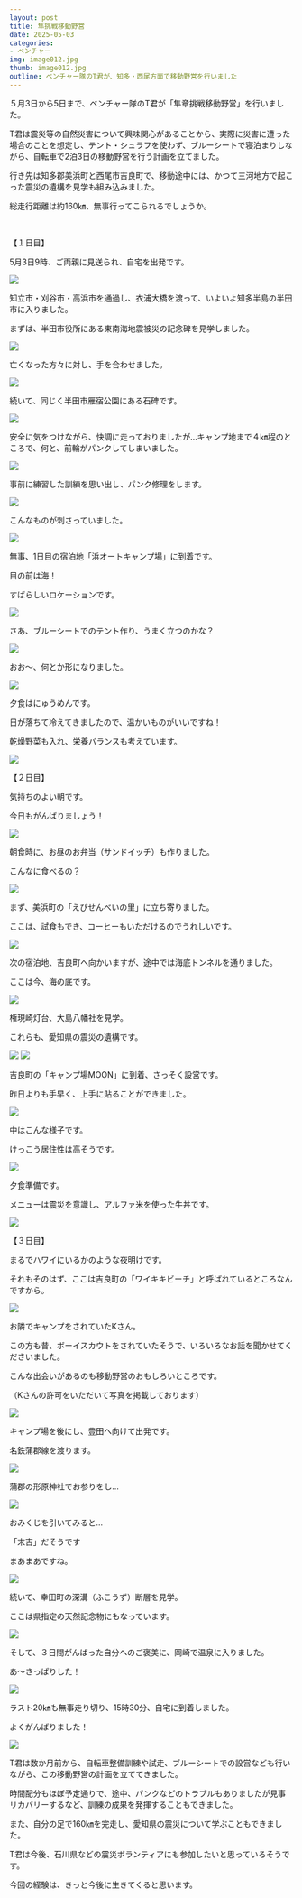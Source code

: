 ```yaml
---
layout: post
title: 隼挑戦移動野営
date: 2025-05-03
categories:
- ベンチャー
img: image012.jpg
thumb: image012.jpg
outline: ベンチャー隊のT君が、知多・西尾方面で移動野営を行いました
---
```


５月3日から5日まで、ベンチャー隊のT君が「隼章挑戦移動野営」を行いました。

T君は震災等の自然災害について興味関心があることから、実際に災害に遭った場合のことを想定し、テント・シュラフを使わず、ブルーシートで寝泊まりしながら、自転車で2泊3日の移動野営を行う計画を立てました。

行き先は知多郡美浜町と西尾市吉良町で、移動途中には、かつて三河地方で起こった震災の遺構を見学も組み込みました。

総走行距離は約160㎞、無事行ってこられるでしょうか。

<br>

【１日目】

5月3日9時、ご両親に見送られ、自宅を出発です。

<img src="/assets/img/blog/2025-05-03-隼挑戦移動野営/image001.jpg">

知立市・刈谷市・高浜市を通過し、衣浦大橋を渡って、いよいよ知多半島の半田市に入りました。

まずは、半田市役所にある東南海地震被災の記念碑を見学しました。

<img src="/assets/img/blog/2025-05-03-隼挑戦移動野営/image002.jpg">

亡くなった方々に対し、手を合わせました。

<img src="/assets/img/blog/2025-05-03-隼挑戦移動野営/image003.jpg">

続いて、同じく半田市雁宿公園にある石碑です。

<img src="/assets/img/blog/2025-05-03-隼挑戦移動野営/image004.jpg">

安全に気をつけながら、快調に走っておりましたが…キャンプ地まで４㎞程のところで、何と、前輪がパンクしてしまいました。

<img src="/assets/img/blog/2025-05-03-隼挑戦移動野営/image005.jpg">

事前に練習した訓練を思い出し、パンク修理をします。

<img src="/assets/img/blog/2025-05-03-隼挑戦移動野営/image006.jpg">

こんなものが刺さっていました。

<img src="/assets/img/blog/2025-05-03-隼挑戦移動野営/image007.jpg">

無事、1日目の宿泊地「浜オートキャンプ場」に到着です。

目の前は海！

すばらしいロケーションです。

<img src="/assets/img/blog/2025-05-03-隼挑戦移動野営/image008.jpg">

さあ、ブルーシートでのテント作り、うまく立つのかな？

<img src="/assets/img/blog/2025-05-03-隼挑戦移動野営/image009.jpg">

おお～、何とか形になりました。

<img src="/assets/img/blog/2025-05-03-隼挑戦移動野営/image010.jpg">

夕食はにゅうめんです。

日が落ちて冷えてきましたので、温かいものがいいですね！

乾燥野菜も入れ、栄養バランスも考えています。

<img src="/assets/img/blog/2025-05-03-隼挑戦移動野営/image011.jpg">

<br>

【２日目】

気持ちのよい朝です。

今日もがんばりましょう！

<img src="/assets/img/blog/2025-05-03-隼挑戦移動野営/image012.jpg">

朝食時に、お昼のお弁当（サンドイッチ）も作りました。

こんなに食べるの？

<img src="/assets/img/blog/2025-05-03-隼挑戦移動野営/image013.jpg">

まず、美浜町の「えびせんべいの里」に立ち寄りました。

ここは、試食もでき、コーヒーもいただけるのでうれしいです。

<img src="/assets/img/blog/2025-05-03-隼挑戦移動野営/image014.jpg">

次の宿泊地、吉良町へ向かいますが、途中では海底トンネルを通りました。

ここは今、海の底です。

<img src="/assets/img/blog/2025-05-03-隼挑戦移動野営/image015.jpg">

権現崎灯台、大島八幡社を見学。

これらも、愛知県の震災の遺構です。

<img src="/assets/img/blog/2025-05-03-隼挑戦移動野営/image016.jpg">

<img src="/assets/img/blog/2025-05-03-隼挑戦移動野営/image017.jpg">

吉良町の「キャンプ場MOON」に到着、さっそく設営です。

昨日よりも手早く、上手に貼ることができました。

<img src="/assets/img/blog/2025-05-03-隼挑戦移動野営/image018.jpg">

中はこんな様子です。

けっこう居住性は高そうです。

<img src="/assets/img/blog/2025-05-03-隼挑戦移動野営/image019.jpg">

夕食準備です。

メニューは震災を意識し、アルファ米を使った牛丼です。

<img src="/assets/img/blog/2025-05-03-隼挑戦移動野営/image020.jpg">

<br>

【３日目】

まるでハワイにいるかのような夜明けです。

それもそのはず、ここは吉良町の「ワイキキビーチ」と呼ばれているところなんですから。

<img src="/assets/img/blog/2025-05-03-隼挑戦移動野営/image021.jpg">

お隣でキャンプをされていたKさん。

この方も昔、ボーイスカウトをされていたそうで、いろいろなお話を聞かせてくださいました。

こんな出会いがあるのも移動野営のおもしろいところです。

（Kさんの許可をいただいて写真を掲載しております）

<img src="/assets/img/blog/2025-05-03-隼挑戦移動野営/image022.jpg">

キャンプ場を後にし、豊田へ向けて出発です。

名鉄蒲郡線を渡ります。

<img src="/assets/img/blog/2025-05-03-隼挑戦移動野営/image023.jpg">

蒲郡の形原神社でお参りをし…

<img src="/assets/img/blog/2025-05-03-隼挑戦移動野営/image024.jpg">

おみくじを引いてみると…

「末吉」だそうです

まあまあですね。

<img src="/assets/img/blog/2025-05-03-隼挑戦移動野営/image025.jpg">

続いて、幸田町の深溝（ふこうず）断層を見学。

ここは県指定の天然記念物にもなっています。

<img src="/assets/img/blog/2025-05-03-隼挑戦移動野営/image026.jpg">

そして、３日間がんばった自分へのご褒美に、岡崎で温泉に入りました。

あ～さっぱりした！

<img src="/assets/img/blog/2025-05-03-隼挑戦移動野営/image027.jpg">

ラスト20㎞も無事走り切り、15時30分、自宅に到着しました。

よくがんばりました！

<img src="/assets/img/blog/2025-05-03-隼挑戦移動野営/image028.jpg">

<br>

T君は数か月前から、自転車整備訓練や試走、ブルーシートでの設営なども行いながら、この移動野営の計画を立ててきました。

時間配分もほぼ予定通りで、途中、パンクなどのトラブルもありましたが見事リカバリーするなど、訓練の成果を発揮することもできました。

また、自分の足で160㎞を完走し、愛知県の震災について学ぶこともできました。

T君は今後、石川県などの震災ボランティアにも参加したいと思っているそうです。

今回の経験は、きっと今後に生きてくると思います。
